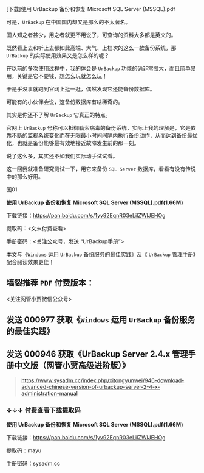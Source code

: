 [下载]使用 UrBackup 备份和恢复 Microsoft SQL Server (MSSQL).pdf



可是，`UrBackup` 在中国国内却又是那么的不太著名。

国人知之者甚少，用之者就更不用说了，可查询的资料大多都是英文的。

既然看上去和听上去都如此高端、大气、上档次的这么一款备份系统，那 `UrBackup` 的实际使用效果又是怎么样的呢？



在以前的多次使用过程中，我的体会是 `UrBackup` 功能的确非常强大，而且简单易用，关键是它不要钱，想怎么玩就怎么玩！

于是乎没事就跑到官网上逛一逛，偶然发现它还能备份数据库。

可能有的小伙伴会说，这备份数据库有啥稀奇的。

其实是你还不了解 `UrBackup` 它真正的特点。

官网上 `UrBackup` 号称可以抵御勒索病毒的备份系统，实际上我的理解是，它是依靠不断的监视系统变化而在无限最小时间间隔内执行备份动作，从而达到备份最优化，也就是备份能够最有效地接近故障发生前的那一刻。

说了这么多，其实还不如我们实际动手试试看。

这一回我就准备研究测试一下，用它来备份 `SQL Server` 数据库，看看有没有传说中的那么好用。



图01



**使用 UrBackup 备份和恢复 Microsoft SQL Server (MSSQL).pdf(1.66M)**

下载链接：https://pan.baidu.com/s/1yv92EqnR03eLiIZWlJEHOg

提取码：<文末付费查看>

手册密码：<关注公众号，发送 “UrBackup手册”>





本文与《`Windows` 运用 `UrBackup` 备份服务的最佳实践》及《 `UrBackup` 管理手册》配合阅读效果更佳！

## 墙裂推荐 `PDF` 付费版本：

<关注网管小贾微信公众号>

## 发送 000977 获取《`Windows` 运用 `UrBackup` 备份服务的最佳实践》

## 发送 000946 获取《UrBackup Server 2.4.x 管理手册中文版（网管小贾高级进阶版）》

> https://www.sysadm.cc/index.php/xitongyunwei/946-download-advanced-chinese-version-of-urbackup-server-2-4-x-administration-manual 



### ↓↓↓ 付费查看下载提取码





**使用 UrBackup 备份和恢复 Microsoft SQL Server (MSSQL).pdf(1.66M)**

下载链接：https://pan.baidu.com/s/1yv92EqnR03eLiIZWlJEHOg

提取码：mayu

手册密码：sysadm.cc

